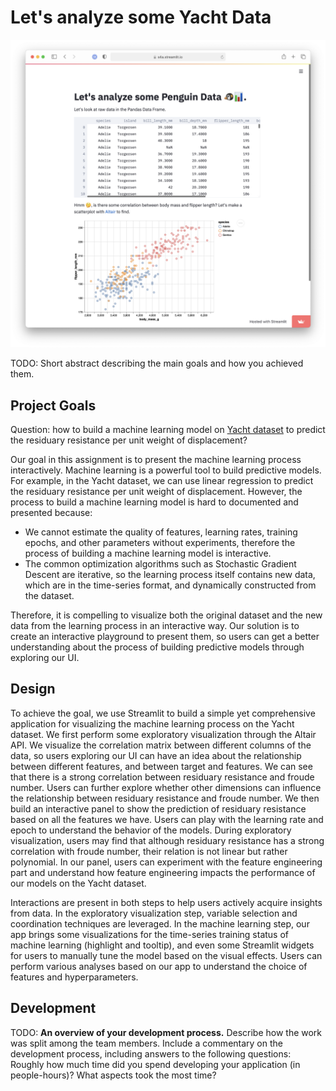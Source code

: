 # Let's analyze some Yacht Data

![A screenshot of your application. Could be a GIF.](screenshot.png)

TODO: Short abstract describing the main goals and how you achieved them.

## Project Goals

Question: how to build a machine learning model on [Yacht dataset](https://archive.ics.uci.edu/ml/datasets/Yacht+Hydrodynamics) to predict the residuary resistance per unit weight of displacement?

Our goal in this assignment is to present the machine learning process interactively. Machine learning is a powerful tool to build predictive models. For example, in the Yacht dataset, we can use linear regression to predict the residuary resistance per unit weight of displacement. However, the process to build a machine learning model is hard to documented and presented because:

* We cannot estimate the quality of features, learning rates, training epochs, and other parameters without experiments, therefore the process of building a machine learning model is interactive.
* The common optimization algorithms such as Stochastic Gradient Descent are iterative, so the learning process itself contains new data, which are in the time-series format, and dynamically constructed from the dataset.

Therefore, it is compelling to visualize both the original dataset and the new data from the learning process in an interactive way. Our solution is to create an interactive playground to present them, so users can get a better understanding about the process of building predictive models through exploring our UI.

## Design

To achieve the goal, we use Streamlit to build a simple yet comprehensive application for visualizing the machine learning process on the Yacht dataset. We first perform some exploratory visualization through the Altair API. We visualize the correlation matrix between different columns of the data, so users exploring our UI can have an idea about the relationship between different features, and between target and features. We can see that there is a strong correlation between residuary resistance and froude number. Users can further explore whether other dimensions can influence the relationship between residuary resistance and froude number. We then build an interactive panel to show the prediction of residuary resistance based on all the features we have. Users can play with the learning rate and epoch to understand the behavior of the models. During exploratory visualization, users may find that although residuary resistance has a strong correlation with froude number, their relation is not linear but rather polynomial. In our panel, users can experiment with the feature engineering part and understand how feature engineering impacts the performance of our models on the Yacht dataset.

Interactions are present in both steps to help users actively acquire insights from data. In the exploratory visualization step, variable selection and coordination techniques are leveraged. In the machine learning step, our app brings some visualizations for the time-series training status of machine learning (highlight and tooltip), and even some Streamlit widgets for users to manually tune the model based on the visual effects. Users can perform various analyses based on our app to understand the choice of features and hyperparameters.


## Development

TODO: **An overview of your development process.** Describe how the work was split among the team members. Include a commentary on the development process, including answers to the following questions: Roughly how much time did you spend developing your application (in people-hours)? What aspects took the most time?
